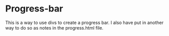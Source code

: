 # Progress-bar
This is a way to use divs to create a progress bar.
I also have put in another way to do so as notes in the progress.html file.
